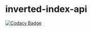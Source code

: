 # inverted-index-api
[![Codacy Badge](https://api.codacy.com/project/badge/Grade/04c565e40be4499d8500509b262b9c16)](https://www.codacy.com/app/tolupatrick004/inverted-index-api?utm_source=github.com&utm_medium=referral&utm_content=tolupatrick004/inverted-index-api&utm_campaign=badger)
